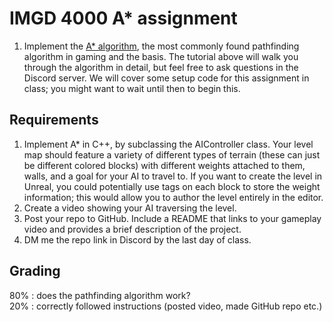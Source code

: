 # IMGD 4000 A* assignment

1. Implement the [A* algorithm](https://www.redblobgames.com/pathfinding/a-star/introduction.html), 
the most commonly found pathfinding algorithm in gaming and the basis. The tutorial above will walk
you through the algorithm in detail, but feel free to ask questions in the Discord server. We will
cover some setup code for this assignment in class; you might want to wait until then to begin this.

## Requirements
1. Implement A* in C++, by subclassing the AIController class. 
Your level map should feature a variety of different types of terrain (these can just be different colored blocks)
with different weights attached to them, walls, and a goal for your AI to travel to. If you want to create the level in
Unreal, you could potentially use tags on each block to store the weight information; this would allow you to author the level
entirely in the editor.
2. Create a video showing your AI traversing the level.
3. Post your repo to GitHub. Include a README that links to your gameplay video and provides 
a brief description of the project.
4. DM me the repo link in Discord by the last day of class. 

## Grading
80% : does the pathfinding algorithm work?   
20% : correctly followed instructions (posted video, made GitHub repo etc.)
